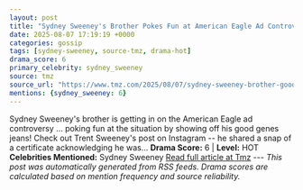 ```yaml
---
layout: post
title: "Sydney Sweeney's Brother Pokes Fun at American Eagle Ad Controversy"
date: 2025-08-07 17:19:19 +0000
categories: gossip
tags: [sydney-sweeney, source-tmz, drama-hot]
drama_score: 6
primary_celebrity: sydney_sweeney
source: tmz
source_url: "https://www.tmz.com/2025/08/07/sydney-sweeney-brother-good-jeans-american-eagle-ad/"
mentions: {sydney_sweeney: 6}
---
```


Sydney Sweeney's brother is getting in on the American Eagle ad controversy ... poking fun at the situation by showing off his good genes jeans! Check out Trent Sweeney's post on Instagram -- he shared a snap of a certificate acknowledging he was… **Drama Score:** 6 | **Level:** HOT **Celebrities Mentioned:** Sydney Sweeney [Read full article at Tmz](https://www.tmz.com/2025/08/07/sydney-sweeney-brother-good-jeans-american-eagle-ad/) --- *This post was automatically generated from RSS feeds. Drama scores are calculated based on mention frequency and source reliability.*